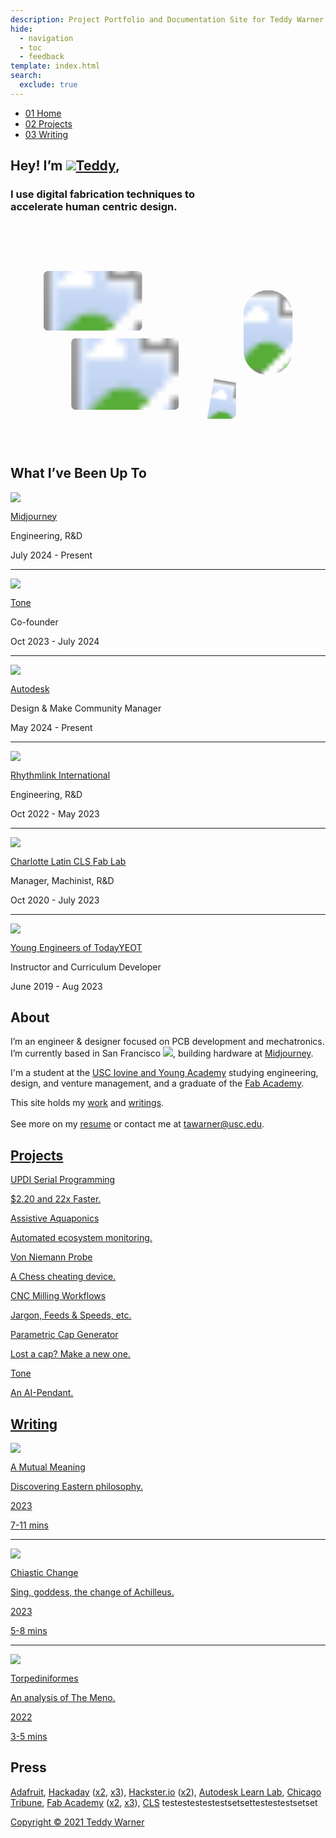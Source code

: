 ```yaml
---
description: Project Portfolio and Documentation Site for Teddy Warner.
hide:
  - navigation
  - toc
  - feedback
template: index.html
search:
  exclude: true
---
```


<!DOCTYPE html>
<html lang="en">
<head>
  <meta charset="UTF-8">
  <meta name="viewport" content="width=device-width, initial-scale=1.0">
  <script src="https://kit.fontawesome.com/79ff35ecec.js" crossorigin="anonymous"></script>
  <link rel="preconnect" href="https://fonts.googleapis.com">
  <link rel="preconnect" href="https://fonts.gstatic.com" crossorigin>
  <link href="https://fonts.googleapis.com/css2?family=Crimson+Pro:ital,wght@0,200..900;1,200..900&display=swap" rel="stylesheet">
  <link href="https://fonts.googleapis.com/css2?family=Crimson+Pro:ital,wght@0,200..900;1,200..900&family=JetBrains+Mono:ital,wght@0,100..800;1,100..800&display=swap" rel="stylesheet">
  <link rel="stylesheet" href="assets/css/index.css">
</head>
<body>

  <nav class="main-navigation">
    <ul>
      <li><a class="home" href="http://teddywarner.com"><span class="navnum">01</span> Home</a></li>
      <li><a class="proj" href="http://teddywarner.com/proj/"><span class="navnum">02</span> Projects</a></li>
      <li><a class="writ" href="http://teddywarner.com/writ/"><span class="navnum">03</span> Writing</a></li>
    </ul>
  </nav>

  <main data-scroll-container>
  <div class="content-container">
    <section class="intro-section">
      <div class="content1">
        <div class="introabt">
          <h2>Hey! I’m <a id="twittername" target=”_blank” href="https://x.com/WarnerTeddy"><img class="pfp" src="https://pbs.twimg.com/profile_images/1794427673546035200/QnksLLBB_400x400.jpg">Teddy</a>, <span id="typed"></span></h2>
          <h3>I use digital fabrication techniques to<br>accelerate human centric design.</h3>
        </div>
      </div>
    </section>
    <section class="featured-projects">
        <div class="content2" id="content2">
            <div class="projparent">
                <div class="projscale">
                    <svg viewBox="0 0 1440 1024" preserveAspectRatio="none" fill="none" xmlns="http://www.w3.org/2000/svg">
                        <defs>
                            <clipPath id="clip0_107_71">
                                <rect x="804.5" y="624" width="226" height="272" rx="21" />
                            </clipPath>
                            <clipPath id="clip1_107_71">
                                <rect x="143" y="212" width="467" height="288" rx="25" />
                            </clipPath>
                            <clipPath id="clipImage1">
                                <rect x="1065" y="307" width="225" height="389" rx="112.5" />
                            </clipPath>
                            <clipPath id="clipImage2">
                                <rect x="277.5" y="527" width="492" height="328" rx="21" />
                            </clipPath>
                            <clipPath id="clipImage4">
                                <rect x="151" y="220" width="451" height="273" rx="21" />
                            </clipPath>
                            <clipPath id="clipImageTone">
                                <path d="M847.468 115H819.532H658.601H649.2C645.28 115 643.319 115 641.822 115.763C640.505 116.434 639.434 117.505 638.763 118.822C638 120.319 638 122.28 638 126.2V135.343V470.823V480.8C638 484.72 638 486.681 638.763 488.178C639.434 489.495 640.505 490.566 641.822 491.237C643.319 492 645.28 492.165 649.2 492.165H659.601H749.535H759.685C760.842 492.165 761.42 492.165 761.909 492.176C784.891 492.699 803.397 511.205 803.92 534.187C803.931 534.676 803.931 535.254 803.931 536.411V565.657V575.731C803.931 579.651 804 581.681 804.763 583.178C805.434 584.495 806.505 585.566 807.822 586.237C809.319 587 811.28 587 815.2 587L825.463 586.931L1007.4 587H1017.8C1021.72 587 1023.68 587 1025.18 586.237C1026.5 585.566 1027.57 584.495 1028.24 583.178C1029 581.681 1029 579.72 1029 575.8V565.657V136.343V126.2C1029 122.28 1029 120.319 1028.24 118.822C1027.57 117.505 1026.5 116.434 1025.18 115.763C1023.68 115 1021.72 115 1017.8 115H1007.4H847.468Z" />
                            </clipPath>
                            <path id="circlePath" d="M 1137 797 m -50, 0 a 50,50 0 1,1 100,0 a 50,50 0 1,1 -100,0" />
                        </defs>
                        <g id="title-group" class="title">
                            <rect x="141" y="143" width="224" height="49" rx="24.5" fill="var(--md-default-bg-color)" />
                            <rect x="141.5" y="143.5" width="223" height="48" rx="24" stroke="var(--md-default-fg-color--lighter)" />
                            <text x="253" y="175" fill="var(--md-default-fg-color--light)" text-anchor="middle" font-family="Crimson Pro" font-size="23" font-style="normal" font-weight="300" line-height="109.588%">A Creative Curation</text>
                        </g>
                        <a href="http://teddywarner.com/Projects/AssistiveAquaponics/">
                            <g id="image-card-1" class="project">
                                <rect x="1057" y="299" width="240" height="405" rx="120" fill="var(--md-default-fg-color--lightest)" />
                                <rect x="1057.5" y="299.5" width="239" height="404" rx="119.5" stroke="var(--md-default-fg-color--lighter)" stroke-opacity="0.2" />
                                <image x="1065" y="307" width="225" height="389" href="assets/images/index/aaft.png" clip-path="url(#clipImage1)" preserveAspectRatio="xMidYMid slice" />
                                <rect x="1065.5" y="307.5" width="224" height="388" rx="112" stroke="var(--md-default-fg-color--lighter)" stroke-opacity="0.2" />
                            </g>
                        </a>
                        <a href="http://teddywarner.com/writ">
                          <g id="image-card-2" class="project">
                              <rect x="269.5" y="520" width="508" height="342" rx="26" fill="var(--md-default-fg-color--lightest)" />
                              <rect x="270" y="520.5" width="507" height="341" rx="25.5" stroke="var(--md-default-fg-color--lighter)" stroke-opacity="0.2" />
                              <image x="277.5" y="527" width="492" height="328" href="assets/images/index/flowers.jpg" clip-path="url(#clipImage2)" preserveAspectRatio="xMidYMid slice" />
                              <rect x="278" y="527.5" width="491" height="327" rx="20.5" stroke="var(--md-default-fg-color--lighter)" stroke-opacity="0.2" />
                          </g>
                        </a>
                        <a target="_blank" href="https://www.goodreads.com/user/show/179003175-teddy-warner">
                          <g id="reading-card" class="project">
                              <rect x="796.5" y="616" width="242" height="288" rx="27" fill="var(--md-default-fg-color--lightest)" stroke="var(--md-default-fg-color--lighter)" stroke-opacity="0.2" />
                              <g clip-path="url(#clip0_107_71)">
                                  <g class="reading-content">
                                      <rect x="804.5" y="624" width="226" height="272" rx="21" fill="var(--md-default-bg-color)" fill-opacity="0.4" />
                                      <rect x="843" y="645" width="149" height="31" rx="15.5" fill="var(--md-default-bg-color)" />
                                      <text x="917.5" y="665" text-anchor="middle" fill="var(--md-default-fg-color)" fill-opacity="0.55" font-family="JetBrains Mono" font-size="12" font-style="normal" font-weight="300" line-height="109.588%">What I'm Reading</text>
                                      <text x="865" y="716" text-anchor="middle" fill="var(--md-default-fg-color)" fill-opacity="0.75" font-family="JetBrains Mono" font-size="26" font-style="normal" font-weight="500" line-height="109.588%">Build</text>
                                      <text x="865" y="736" text-anchor="middle" fill="var(--md-default-fg-color)" fill-opacity="0.75" font-family="JetBrains Mono" font-size="12" font-style="normal" font-weight="400" line-height="109.588%">Tony Fadell</text>
                                  </g>
                                  <image x="930.473" y="713" width="144.272" height="230.193" transform="rotate(10 930.473 713)" href="assets/images/index/book.png" preserveAspectRatio="xMidYMid slice" />
                              </g>
                              <rect x="805" y="624.5" width="225" height="271" rx="20.5" stroke="var(--md-default-fg-color--lighter)" stroke-opacity="0.2" />
                          </g>
                        </a>
                        <a href="http://teddywarner.com/Projects/VonNiemannProbe/">
                            <g id="image-card-4" class="project">
                                <g clip-path="url(#clip1_107_71)">
                                    <rect x="142" y="212" width="468" height="288" rx="26" fill="var(--md-default-fg-color--lightest)" />
                                    <image x="151" y="220" width="451" height="273" href="assets/images/index/vnp.gif" clip-path="url(#clipImage4)" preserveAspectRatio="xMidYMid slice" />
                                    <rect x="151.5" y="220.5" width="450" height="272" rx="20.5" stroke="var(--md-default-fg-color--lighter)" stroke-opacity="0.2" />
                                </g>
                                <rect x="143.5" y="212.5" width="466" height="287" rx="24.5" stroke="var(--md-default-fg-color--lighter)" stroke-opacity="0.2" />
                            </g>
                        </a>
                        <a target="_blank" href="https://tone.computer/">
                            <g id="image-card-3" class="project">
                                <path d="M848.04 107H818.96H652.485C644.615 107 640.679 107 637.673 108.503C635.029 109.825 632.879 111.935 631.532 114.53C630 117.48 630 121.342 630 129.066V477.986C630 485.71 630 489.572 631.532 492.522C632.879 495.117 635.029 497.227 637.673 498.549C640.679 500.052 644.615 500.052 652.485 500.052H750.262H760.035C780.16 500.052 796.475 516.367 796.475 536.493V572.934C796.475 580.658 796.475 584.52 798.007 587.47C799.354 590.065 801.504 592.175 804.149 593.497C807.155 595 811.09 595 818.96 595H818.96H1014.52H1014.52C1022.39 595 1026.32 595 1029.33 593.497C1031.97 592.175 1034.12 590.065 1035.47 587.47C1037 584.52 1037 580.658 1037 572.934V129.066V129.066C1037 121.342 1037 117.48 1035.47 114.53C1034.12 111.935 1031.97 109.825 1029.33 108.503C1026.32 107 1022.39 107 1014.52 107H848.04Z" fill="var(--md-default-fg-color--lightest)" stroke="var(--md-default-fg-color--lighter)" stroke-opacity="0.2" />
                                <image class="toneimg" x="638" y="107" width="390" height="488" clip-path="url(#clipImageTone)" preserveAspectRatio="xMidYMid slice" />
                                <path d="M847.468 115H819.532H658.601H649.2C645.28 115 643.319 115 641.822 115.763C640.505 116.434 639.434 117.505 638.763 118.822C638 120.319 638 122.28 638 126.2V135.343V470.823V480.8C638 484.72 638 486.681 638.763 488.178C639.434 489.495 640.505 490.566 641.822 491.237C643.319 492 645.28 492.165 649.2 492.165H659.601H749.535H759.685C760.842 492.165 761.42 492.165 761.909 492.176C784.891 492.699 803.397 511.205 803.92 534.187C803.931 534.676 803.931 535.254 803.931 536.411V565.657V575.731C803.931 579.651 804 581.681 804.763 583.178C805.434 584.495 806.505 585.566 807.822 586.237C809.319 587 811.28 587 815.2 587L825.463 586.931L1007.4 587H1017.8C1021.72 587 1023.68 587 1025.18 586.237C1026.5 585.566 1027.57 584.495 1028.24 583.178C1029 581.681 1029 579.72 1029 575.8V565.657V136.343V126.2C1029 122.28 1029 120.319 1028.24 118.822C1027.57 117.505 1026.5 116.434 1025.18 115.763C1023.68 115 1021.72 115 1017.8 115H1007.4H847.468Z" fill="none" stroke="var(--md-default-fg-color--lighter)" stroke-opacity="0.2" />
                            </g>
                        </a>
                        <a class="circleLink" href="http://teddywarner.com/proj">
                            <g class="circleGroup" id="circleGroup">
                                <circle class="abtbtn" stroke="none" fill="var(--md-default-bg-color)" cx="1137" cy="797" r="50" onmouseenter="leftrevoff()" onmouseleave="leftrevon()" />
                                <path id="circlePath" d="M 1137 797 m -50, 0 a 50,50 0 1,1 100,0 a 50,50 0 1,1 -100,0" fill="none" />
                                <text class="circle-text" fill="var(--md-default-fg-color)" font-size="14.3" font-weight="300" font-family="JetBrains Mono" dy="0.4em">
                                    <textPath id="circleTextPath" href="#circlePath" startOffset="50%" text-anchor="middle">
                                      More Work - More Work - More Work - 
                                    </textPath>
                                </text>
                            </g>
                        </a>
                    </svg>
                </div>
            </div>
        </div>
    </section>
    <section class="experience">
      <div class="content3">
        <h2>What I’ve Been Up To</h2>
        <a target=”_blank” href="https://www.midjourney.com/home">
          <img class="companylogo" src="assets/images/index/logos/mj.png"><p class="company">Midjourney</p></a><p class="role">Engineering<span class="mobileyear">, R&D</span></p><p class="year"><span class="mobileyear">July </span>2024<span class="mobileyear"> - Present</span></p>
        <hr/>
        <a target=”_blank” href="https://tone.computer/">
          <img class="companylogo" src="assets/images/index/logos/tone.png"><p class="company">Tone</p></a><p class="role">Co-founder</p><p class="year"><span class="mobileyear">Oct 2023 - July </span>2024</p>
        <hr/>
        <a target=”_blank” href="https://www.autodesk.com/">
          <img class="companylogo" src="assets/images/index/logos/autodesk.png"><p class="company">Autodesk</p></a><p class="role"><span class="mobileyear">Design & Make </span>Community Manager</p><p class="year"><span class="mobileyear">May </span>2024<span class="mobileyear"> - Present</span></p>
        <hr/>
        <a target=”_blank” href="https://rhythmlink.com/">
          <img class="companylogo" src="assets/images/index/logos/ri.png"><p class="company">Rhythmlink International</p></a><p class="role"><span class="mobileyear">Engineering, </span>R&D</p><p class="year"><span class="mobileyear">Oct </span>2022 - <span class="mobileyear">May </span>2023</p>
        <hr/>
        <a target=”_blank” href="https://www.charlottelatin.org/academics/steam">
          <img class="companylogo" src="assets/images/index/logos/fab.png"><p class="company"><span class="mobileyear">Charlotte Latin </span><span class="mobileshow">CLS </span>Fab Lab</p></a><p class="role">Manager<span class="mobileyear">, Machinist, R&D</span></p><p class="year"><span class="mobileyear">Oct </span>2020 - <span class="mobileyear">July </span>2023</p>
        <hr/>
        <a target=”_blank” href="https://www.youngengineersoftoday.com/">
          <img class="companylogo" src="assets/images/index/logos/yeot.png"><p class="company"><span class="mobileyear">Young Engineers of Today</span><span class="mobileshow">YEOT</span></p></a><p class="role">Instructor<span class="mobileyear"> and Curriculum Developer</span></p><p class="year"><span class="mobileyear">June </span>2019 - <span class="mobileyear">Aug </span>2023</p>
    </section>
    <section class="about">
      <div class="content4">
        <h2>About</h2>
        <p class="abt1">I’m an engineer & designer focused on PCB development and mechatronics. I’m currently based in San Francisco <img class="inlineImg" src="assets/images/index/sf.png">, building hardware at <a target=”_blank” href="https://www.midjourney.com/home/">Midjourney</a>.</p>
        <p class="abt2">I'm a student at the <a target=”_blank” href="https://iovine-young.usc.edu/">USC Iovine and Young Academy</a> studying engineering, design, and venture management, and a graduate of the <a target=”_blank” href="https://fabacademy.org/">Fab Academy</a>.</p>
        <p class="abt3">This site holds my <a href="http://teddywarner.com/proj">work</a> and <a href="http://teddywarner.com/writ">writings</a>.<span class="mobileyear"></br></br></span> See more on my <a href="assets/misc/resume.pdf">resume</a> or contact me at <a href="mailto:tawarner@usc.edu">tawarner@usc.edu</a>.</p>
    </section>
    <section class="projects">
      <div class="content5">
        <a href="http://teddywarner.com/proj"><h2>Projects</h2></a>
        <div class="grid-container">
          <a href="http://teddywarner.com/Projects/SerialUPDI/"> <div class="grid-item">
              <p class="projtitle">UPDI Serial Programming</p>
              <p class="projdescription">$2.20 and 22x Faster.</p>
              <i class="fa-solid fa-arrow-up-right-from-square"></i>
            </div> </a>
          <a href="http://teddywarner.com/Projects/AssistiveAquaponics/"> <div class="grid-item">
              <p class="projtitle">Assistive Aquaponics</p>
              <p class="projdescription">Automated ecosystem monitoring.</p>
              <i class="fa-solid fa-arrow-up-right-from-square"></i>
            </div> </a>
          <a href="http://teddywarner.com/Projects/VonNiemannProbe/"> <div class="grid-item">
              <p class="projtitle">Von Niemann Probe</p>
              <p class="projdescription">A Chess cheating device.</p>
              <i class="fa-solid fa-arrow-up-right-from-square"></i>
            </div> </a>
          <span class="mobileyear">
          <a href="http://teddywarner.com/Projects/MillingWorflow/"> <div class="grid-item">
              <p class="projtitle">CNC Milling Workflows</p>
              <p class="projdescription">Jargon, Feeds & Speeds, etc.</p>
              <i class="fa-solid fa-arrow-up-right-from-square"></i>
            </div> </a>
          </span>
          <a href="http://teddywarner.com/Projects/ParametricGenerator/"> <div class="grid-item">
              <p class="projtitle">Parametric Cap Generator</p>
              <p class="projdescription">Lost a cap? Make a new one.</p>
              <i class="fa-solid fa-arrow-up-right-from-square"></i>
            </div> </a>
          <a target=”_blank” href="https://tone.computer/"> <div class="grid-item">
              <p class="projtitle">Tone</p>
              <p class="projdescription">An AI-Pendant.</p>
              <i class="fa-solid fa-arrow-up-right-from-square"></i>
            </div> </a>
        </div>
      </div>
    </section>
    <section class="writing">
      <div class="content6" id="content6">
        <a href="http://teddywarner.com/writ"><h2>Writing</h2></a>
        <div class="writparent">
          <a href="http://teddywarner.com/writings/a-mutual-meaning">
            <div class="imgparent"><img class="writeimg" src="assets/images/index/orange.png"></div>
            <p class="projtitle">A Mutual Meaning</p>
            <p class="projdescription">Discovering Eastern philosophy.</p>
            <p class="writeyear">2023</p>
            <span class="mobileyear">
            <p class="readtime">7-11 mins</p>
            </span>
          </a>
        </div>
        <hr/>
        <div class="writparent">
          <a href="http://teddywarner.com/writings/chiastic-change">
            <div class="imgparent"><img class="writeimg" src="assets/images/index/greek.png"></div>
            <p class="projtitle">Chiastic Change</p>
            <p class="projdescription">Sing, goddess, the change of Achilleus.</p>
            <p class="writeyear">2023</p>
            <span class="mobileyear">
            <p class="readtime">5-8 mins</p>
            </span>
          </a>
        </div>
        <span class="mobileyear">
        <hr/>
        <div class="writparent">
          <a href="http://teddywarner.com/writings/torpediniformes">
            <div class="imgparent"><img class="writeimg" src="assets/images/index/snake.png"></div>
            <p class="projtitle">Torpediniformes</p>
            <p class="projdescription">An analysis of The Meno.</p>
            <p class="writeyear">2022</p>
            <p class="readtime">3-5 mins</p>
          </a>
        </div>
        </span>
      </div>
    </section>
    <section class="press">
      <div class="content7">
        <h2>Press</h2>
        <p class="pressentry"><a target=”_blank” href="https://blog.adafruit.com/2023/02/01/the-von-niemann-probe-aims-to-investigate-the-accusations-of-chess-cheating-wearablewednesday/">Adafruit</a>, <a target=”_blank” href="https://hackaday.com/2023/02/01/electronic-shoe-explores-alleged-chess-misbehavior/">Hackaday</a> (<a target=”_blank” href="https://hackaday.com/2022/12/26/turning-a-microchip-mplab-snap-into-a-udpi-avr-programmer/">x2</a>, <a target=”_blank” href="https://hackaday.com/2023/01/25/pizza-making-cnc-machine-is-the-only-tool-weve-ever-dreamed-of/">x3</a>), <a target=”_blank” href="https://www.hackster.io/news/pizza-pizza-cnc-machine-makes-pizzas-so-you-don-t-have-to-2abc96e2c411">Hackster.io</a> (<a target=”_blank” href="https://www.hackster.io/news/this-chess-cheating-wearable-aims-to-investigate-the-accusations-against-grandmaster-hans-neimann-90b63403b5d0">x2</a>), <a target=”_blank” href="https://blogs.autodesk.com/learn-lab/2022/07/20/upskilling-for-the-future-with-instructables-student-design-challenges/">Autodesk Learn Lab</a>, <a target=”_blank” href="https://www.chicagotribune.com/2016/01/04/st-francis-students-gain-skills-while-creating-underwater-robot/">Chicago Tribune</a>, <a target=”_blank” href="https://vimeo.com/950957571">Fab Academy</a> (<a target=”_blank” href="https://vimeo.com/563923609#t=4233s">x2</a>, <a target=”_blank” href="https://vimeo.com/510901917">x3</a>), <a target=”_blank” href="https://www.instagram.com/p/COdXD7fJ5Zl/?">CLS</a> <span class="hiddentext">testestestestestsetsettestestestsetset</span></p>
    </section>
    <section class="footer">
      <div class="content8">
        <div class="socialpar">
          <a target=”_blank” href="https://github.com/Twarner491">
            <i class="fa-brands fa-github"></i>
          </a>
        </div>
        <div class="socialpar">
          <a target=”_blank” href="https://x.com/WarnerTeddy">
            <i class="fa-brands fa-twitter"></i>
          </a>
        </div>
        <div class="socialpar">
          <a target=”_blank” href="mailto:tawarner@usc.edu">
            <i class="fa-solid fa-paper-plane"></i>
          </a>
        </div>
        <a target=”_blank” href="https://github.com/Twarner491/TeddyWarner.org/blob/main/LICENSE">
          <p class="copyright">Copyright © 2021 Teddy Warner</p>
        </a>
    </section>
    <h1></h1>
  </div>
  </main>

  <script src="https://cdnjs.cloudflare.com/ajax/libs/jquery/3.3.1/jquery.min.js"></script>
  <script src="https://unpkg.com/typed.js@2.1.0/dist/typed.umd.js"></script>
  <script>
    var typed = new Typed('#typed', {
      strings: ['a maker.', 'an engineer.', 'a designer.', 'a student.'],
      startDelay: 700,
      typeSpeed: 60,
      backSpeed: 60,
      backDelay: 1200,
      loop: true
    });
  </script>
  <script>
    document.addEventListener("DOMContentLoaded", function() {
      var content2 = document.getElementById('content2');
      var observer = new ResizeObserver(entries => {
        for (let entry of entries) {
          var content2Height = entry.contentRect.height;
          document.documentElement.style.setProperty('--content2-height', content2Height + 'px');
        }
      });
      observer.observe(content2);
    });
  </script>
  <script>
    document.addEventListener("DOMContentLoaded", function() {
      var content6 = document.getElementById('content6');
      var observer = new ResizeObserver(entries => {
        for (let entry of entries) {
          var content6Height = entry.contentRect.height;
          document.documentElement.style.setProperty('--content6-height', content6Height + 'px');
        }
      });
      observer.observe(content6);
    });
  </script>
  <script>
    document.addEventListener("DOMContentLoaded", function() {
    const toneImage = document.querySelector('.project .toneimg');
    const root = document.documentElement;
      function colortheme() {
        const selectedOption = document.querySelector('input[name="__palette"]:checked');
        const currentTheme = selectedOption ? selectedOption.getAttribute('data-md-color-scheme') : 'light';
        let toneUrl;
        if (currentTheme === 'slate') {
          toneUrl = getComputedStyle(root).getPropertyValue('--tone-url-slate').trim().replace(/^"(.*)"$/, '$1');
        } else {
          toneUrl = getComputedStyle(root).getPropertyValue('--tone-url-light').trim().replace(/^"(.*)"$/, '$1');
        }
        toneImage.setAttribute('href', toneUrl);
      }
      function saveTheme() {
        const selectedOption = document.querySelector('input[name="__palette"]:checked');
        if (selectedOption) {
          const currentTheme = selectedOption.getAttribute('data-md-color-scheme');
          localStorage.setItem('theme', currentTheme);
        }
      }
      function applySavedTheme() {
        const savedTheme = localStorage.getItem('theme');
        if (savedTheme) {
          const themeOption = document.querySelector(`input[name="__palette"][data-md-color-scheme="${savedTheme}"]`);
          if (themeOption) {
            themeOption.checked = true;
            root.setAttribute('data-md-color-scheme', savedTheme);
            colortheme();
          }
        }
      }
      applySavedTheme();
      document.querySelectorAll('input[name="__palette"]').forEach((input) => {
        input.addEventListener('change', () => {
          colortheme();
          saveTheme();
        });
      });
      window.colortheme = colortheme;
    });
  </script>
  <script src="../assets/js/index.js"></script>
</body>
</html>


